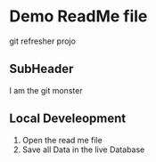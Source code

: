 # Demo ReadMe file
git refresher projo

## SubHeader

I am the git monster

## Local Develeopment

1. Open the read me file
2. Save all Data in the live Database